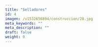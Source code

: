 ```yaml
---
title: "Selladores"
id: 4
imagen: /v1532656894/construccion/28.jpg
meta_keywords: ""
meta_description: ""
draft: false
weight: 0
---
```

